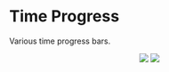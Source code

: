 # Time Progress

Various time progress bars.

<p align="center">
  <img src="https://media.giphy.com/media/U1AnbaA1CiWuK9ZFTN/giphy.gif">
  <img src="https://media.giphy.com/media/DR1kbv1gBjlQw4pbYj/giphy.gif">
</p>
